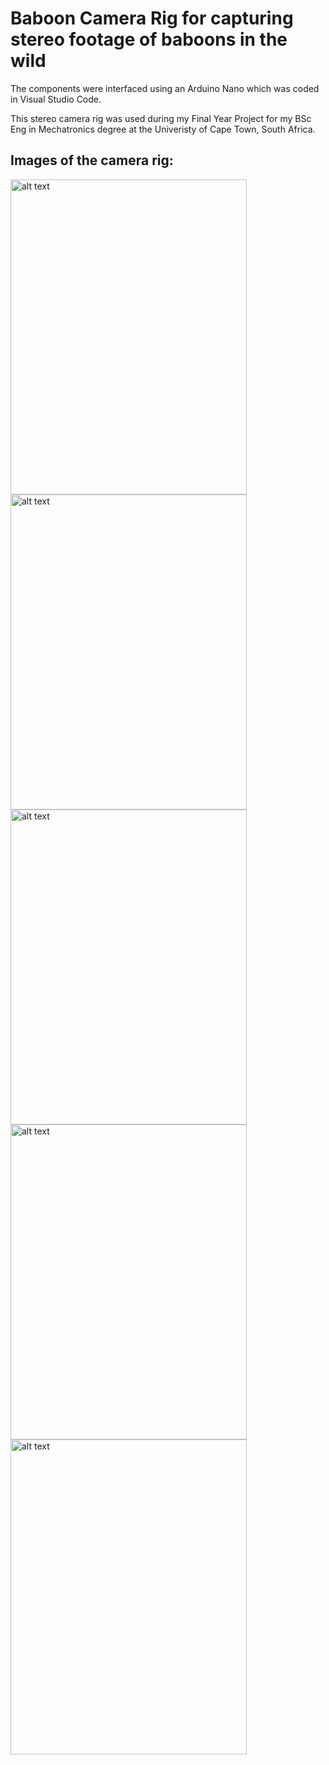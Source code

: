 # Baboon Camera Rig for capturing stereo footage of baboons in the wild

The components were interfaced using an Arduino Nano which was coded in Visual Studio Code.

This stereo camera rig was used during my Final Year Project for my BSc Eng in Mechatronics degree at the Univeristy of Cape Town, South Africa.

## Images of the camera rig:

<img src="https://github.com/MattTerb/BaboonCameraRig/blob/main/Images/frontView.png?raw=true" alt="alt text" width="378" height="504"> <img src="https://github.com/MattTerb/BaboonCameraRig/blob/main/Images/sideView.png?raw=true" alt="alt text" width="378" height="504">
<img src="https://github.com/MattTerb/BaboonCameraRig/blob/main/Images/rearView.png?raw=true" alt="alt text" width="378" height="504"> <img src="https://github.com/MattTerb/BaboonCameraRig/blob/main/Images/topView.png?raw=true" alt="alt text" width="378" height="504">
<img src="https://github.com/MattTerb/BaboonCameraRig/blob/main/Images/closeSide.png?raw=true" alt="alt text" width="378" height="504">
